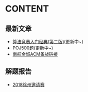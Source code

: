 # CONTENT
## 最新文章
- [算法竞赛入门经典(第二版)](https://github.com/UNICKCHENG/algorithm/blob/master/src/%E7%AE%97%E6%B3%95%E7%AB%9E%E8%B5%9B%E5%85%A5%E9%97%A8%E7%BB%8F%E5%85%B8%EF%BC%88%E7%AC%AC%E4%BA%8C%E9%83%A8%EF%BC%89/README.md)(更新中~)
- [POJ500题](https://github.com/UNICKCHENG/algorithm/blob/master/src/POJ/README.md)(更新中~)
- [南航金城ACM备战链接](https://github.com/nhjcacmt/acm/blob/master/note/%E5%8D%97%E8%88%AA%E9%87%91%E5%9F%8EACM%E5%A4%87%E6%88%98%E9%93%BE%E6%8E%A5.md)

## 解题报告
- [2018徐州邀请赛](https://github.com/nhjcacmt/acm/blob/master/src/report/2018%E5%BE%90%E5%B7%9E%E9%82%80%E8%AF%B7%E8%B5%9B.md)
